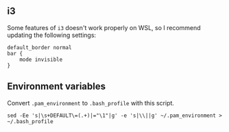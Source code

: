 ---
---

## i3

Some features of `i3` doesn't work properly on WSL,
so I recommend updating the following settings:

```
default_border normal
bar {
    mode invisible
}
```

## Environment variables

Convert `.pam_environment` to `.bash_profile` with this script.

```shell
sed -Ee 's|\s+DEFAULT\=(.+)|="\1"|g' -e 's|\\||g' ~/.pam_environment > ~/.bash_profile
```
